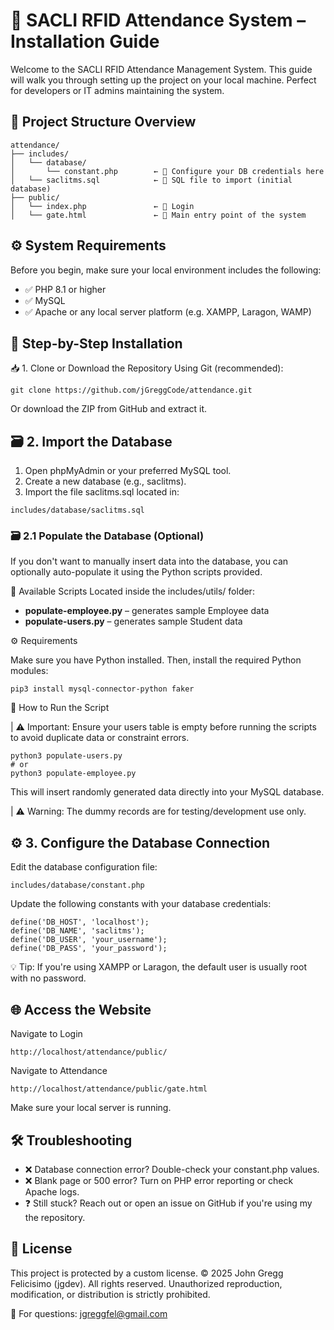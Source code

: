 # 📘 SACLI RFID Attendance System – Installation Guide

Welcome to the SACLI RFID Attendance Management System. This guide will walk you through setting up the project on your local machine. Perfect for developers or IT admins maintaining the system.

## 🧱 Project Structure Overview

```
attendance/
├── includes/
│   └── database/
│       └── constant.php        ← 🔧 Configure your DB credentials here
│   └── saclitms.sql            ← 📂 SQL file to import (initial database)
├── public/
│   └── index.php               ← 🔑 Login
│   └── gate.html               ← 🚀 Main entry point of the system
```

## ⚙️ System Requirements

Before you begin, make sure your local environment includes the following:

- ✅ PHP 8.1 or higher
- ✅ MySQL
- ✅ Apache or any local server platform (e.g. XAMPP, Laragon, WAMP)

## 🚀 Step-by-Step Installation

📥 1. Clone or Download the Repository
Using Git (recommended):

```
git clone https://github.com/jGreggCode/attendance.git
```

Or download the ZIP from GitHub and extract it.

## 🗃️ 2. Import the Database

1. Open phpMyAdmin or your preferred MySQL tool.
2. Create a new database (e.g., saclitms).
3. Import the file saclitms.sql located in:

```
includes/database/saclitms.sql
```

### 🗃️ 2.1 Populate the Database (Optional)

If you don't want to manually insert data into the database, you can optionally auto-populate it using the Python scripts provided.

📂 Available Scripts
Located inside the includes/utils/ folder:

- **populate-employee.py** – generates sample Employee data
- **populate-users.py** – generates sample Student data

⚙️ Requirements

Make sure you have Python installed.
Then, install the required Python modules:

```
pip3 install mysql-connector-python faker
```

🚀 How to Run the Script

| ⚠️ Important: Ensure your users table is empty before running the scripts to avoid duplicate data or constraint errors.

```
python3 populate-users.py
# or
python3 populate-employee.py
```

This will insert randomly generated data directly into your MySQL database.

| ⚠️ Warning: The dummy records are for testing/development use only.

## ⚙️ 3. Configure the Database Connection

Edit the database configuration file:

```
includes/database/constant.php
```

Update the following constants with your database credentials:

```
define('DB_HOST', 'localhost');
define('DB_NAME', 'saclitms');
define('DB_USER', 'your_username');
define('DB_PASS', 'your_password');
```

💡 Tip: If you're using XAMPP or Laragon, the default user is usually root with no password.

## 🌐 Access the Website

Navigate to Login

```
http://localhost/attendance/public/
```

Navigate to Attendance

```
http://localhost/attendance/public/gate.html
```

Make sure your local server is running.

## 🛠 Troubleshooting

- ❌ Database connection error?
  Double-check your constant.php values.
- ❌ Blank page or 500 error?
  Turn on PHP error reporting or check Apache logs.
- ❓ Still stuck?
  Reach out or open an issue on GitHub if you're using my the repository.

## 📄 License

This project is protected by a custom license.
© 2025 John Gregg Felicisimo (jgdev). All rights reserved.
Unauthorized reproduction, modification, or distribution is strictly prohibited.

📩 For questions:
jgreggfel@gmail.com
